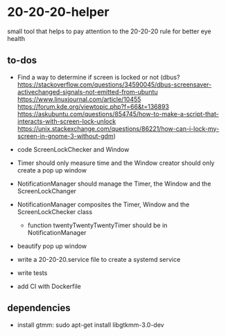 # 20-20-20-helper
small tool that helps to pay attention to the 20-20-20 rule for better eye health


##  to-dos
- Find a way to determine if screen is locked or not (dbus? https://stackoverflow.com/questions/34590045/dbus-screensaver-activechanged-signals-not-emitted-from-ubuntu https://www.linuxjournal.com/article/10455 https://forum.kde.org/viewtopic.php?f=66&t=136893 https://askubuntu.com/questions/854745/how-to-make-a-script-that-interacts-with-screen-lock-unlock https://unix.stackexchange.com/questions/86221/how-can-i-lock-my-screen-in-gnome-3-without-gdm)
- code ScreenLockChecker and Window
- Timer should only measure time and the Window creator should only create a pop up window 
- NotificationManager should manage the Timer, the Window and the ScreenLockChanger
- NotificationManager composites the Timer, Window and the ScreenLockChecker class
    - function twentyTwentyTwentyTimer should be in NotificationManager
- beautify pop up window

- write a 20-20-20.service file to create a systemd service
- write tests
- add CI with Dockerfile

## dependencies
- install gtmm: sudo apt-get install libgtkmm-3.0-dev
